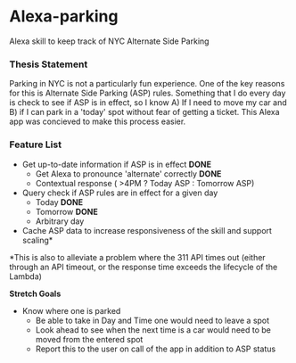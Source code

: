 # Alexa-parking
Alexa skill to keep track of NYC Alternate Side Parking

### Thesis Statement

Parking in NYC is not a particularly fun experience. One of the key reasons for this is Alternate Side Parking (ASP) rules. Something that I do every day is check to see if ASP is in effect, so I know A) If I need to move my car and B) if I can park in a 'today' spot without fear of getting a ticket. This Alexa app was concieved to make this process easier.

### Feature List
- Get up-to-date information if ASP is in effect **DONE**
  - Get Alexa to pronounce 'alternate' correctly **DONE**
  - Contextual response ( >4PM ? Today ASP : Tomorrow ASP)
- Query check if ASP rules are in effect for a given day
  - Today **DONE**
  - Tomorrow **DONE**
  - Arbitrary day
- Cache ASP data to increase responsiveness of the skill and support scaling*

*This is also to alleviate a problem where the 311 API times out (either through an API timeout, or the response time exceeds the lifecycle of the Lambda)

**Stretch Goals**
- Know where one is parked
  - Be able to take in Day and Time one would need to leave a spot
  - Look ahead to see when the next time is a car would need to be moved from the entered spot
  - Report this to the user on call of the app in addition to ASP status
